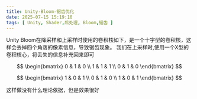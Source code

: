 ```yaml
---
title: Unity-Bloom-锯齿优化
date: 2025-07-15 15:19:10
tags: [ Unity, Shader,后处理, Bloom,锯齿 ]
---
```


Unity Bloom在降采样和上采样时使用的卷积核如下，是一个十字型的卷积核，这样会丢掉四个角落的像素信息，导致锯齿现象。
我们在上采样时,使用一个X型的卷积核心，将丢失的信息补充回来即可

<span>

$$
\begin{bmatrix}
0 & 1 & 0 \\
1 & 1 & 1 \\
0 & 1 & 0
\end{bmatrix}
$$
</span>

<span>

$$
\begin{bmatrix}
1 & 0 & 1 \\
0 & 1 & 0 \\
1 & 0 & 1
\end{bmatrix}
$$
</span>

这样做没有什么理论依据，但是效果很好

<script>
MathJax = {
  tex: {
    inlineMath: [['$', '$'], ['\\(', '\\)']]
  }
};
</script>
<script id="MathJax-script" async
  src="https://cdn.jsdelivr.net/npm/mathjax@3/es5/tex-chtml.js">
</script>